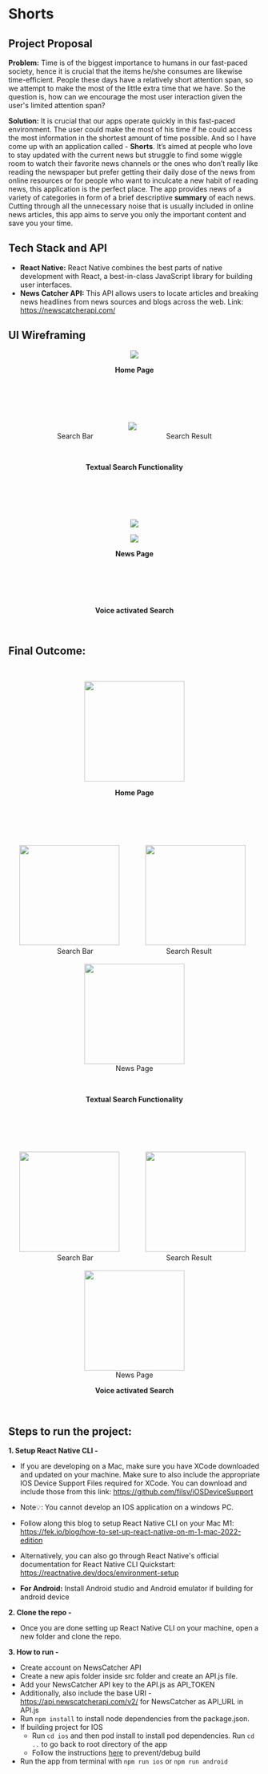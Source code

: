 # Shorts

## Project Proposal

**Problem:** Time is of the biggest importance to humans in our fast-paced society, hence it is crucial that the items he/she consumes are likewise time-efficient. People these days have a relatively short attention span, so we attempt to make the most of the little extra time that we have. So the question is, how can we encourage the most user interaction given the user's limited attention span?

**Solution:** It is crucial that our apps operate quickly in this fast-paced environment. The user could make the most of his time if he could access the most information in the shortest amount of time possible. And so I have come up with an application called - **Shorts**. It’s aimed at people who love to stay updated with the current news but struggle to find some wiggle room to watch their favorite news channels or the ones who don’t really like reading the newspaper but prefer getting their daily dose of the news from online resources or for people who want to inculcate a new habit of reading news, this application is the perfect place. The app provides news of a variety of categories in form of a brief descriptive <b>summary</b> of each news. Cutting through all the unnecessary noise that is usually included in online news articles, this app aims to serve you only the important content and save you your time.

## Tech Stack and API

- **React Native:** React Native combines the best parts of native development with React, a best-in-class JavaScript library for building user interfaces.
- **News Catcher API:** This API allows users to locate articles and breaking news headlines from news sources and blogs across the web. Link: https://newscatcherapi.com/

## UI Wireframing

<p align=center>
<img src= "./assets/home_page_ui.png"/>
</p>
<p align=center><b>Home Page</b></p>

<br>
<br>
<br>
<br>

<p align=center>
<img src= "./assets/textual_search.png"> &nbsp <br>Search Bar  &nbsp &nbsp &nbsp &nbsp &nbsp &nbsp &nbsp &nbsp &nbsp &nbsp &nbsp &nbsp &nbsp &nbsp &nbsp &nbsp &nbsp &nbsp  Search Result</img>

</p>

<br>

<p align=center><b>Textual Search Functionality</b></p>

<br>
<br>
<br>
<br>

<p align=center>
<img src= "./assets/news_page.png"/>

</p>

<p align=center>
<img src= "./assets/voice_search.png"/>
</p>
<p align=center><b>News Page</b></p>

<br>
<br>
<br>
<br>

<p align=center><b>Voice activated Search</b></p>

<br>

## Final Outcome:

<br>
<p align=center>
<img src= "./assets/HomePage.png" style="width: 200px;"/>
</p>
<p align=center><b>Home Page</b></p>

<br>
<br>
<br>
<br>

<p align=center>
<img src= "./assets/KeywordSearch.png" style="width: 200px;"> &nbsp &nbsp  &nbsp &nbsp &nbsp &nbsp <img src= "./assets/KeySearchResult.png" style="width: 200px;"/> &nbsp <br>Search Bar  &nbsp &nbsp &nbsp &nbsp &nbsp &nbsp &nbsp &nbsp &nbsp &nbsp &nbsp &nbsp &nbsp &nbsp &nbsp &nbsp &nbsp &nbsp  Search Result</img>  <br><br> <img src= "./assets/ChessPage.png" style="width: 200px;"/> <br> News Page

</p>

<br>

<p align=center><b>Textual Search Functionality</b></p>

<br>
<br>
<br>
<br>

<p align=center>
<img src= "./assets/VoiceSearch.png" style="width: 200px;"> &nbsp &nbsp  &nbsp &nbsp &nbsp &nbsp <img src= "./assets/EM.png" style="width: 200px;"/> &nbsp <br>Search Bar  &nbsp &nbsp &nbsp &nbsp &nbsp &nbsp &nbsp &nbsp &nbsp &nbsp &nbsp &nbsp &nbsp &nbsp &nbsp &nbsp &nbsp &nbsp  Search Result</img>  <br><br> <img src= "./assets/EmNewspage.png" style="width: 200px;"/> <br> News Page

</p>

<p align=center><b>Voice activated Search</b></p>

<br>

## Steps to run the project:

**1. Setup React Native CLI -**

- If you are developing on a Mac, make sure you have XCode downloaded and updated on your machine. Make sure to also include the appropriate IOS Device Support Files required for XCode. You can download and include those from this link:
  https://github.com/filsv/iOSDeviceSupport

- Note💡: You cannot develop an IOS application on a windows PC.

- Follow along this blog to setup React Native CLI on your Mac M1:
  https://fek.io/blog/how-to-set-up-react-native-on-m-1-mac-2022-edition

- Alternatively, you can also go through React Native's official documentation for React Native CLI Quickstart:
  https://reactnative.dev/docs/environment-setup

- **For Android:**
  Install Android studio and Android emulator if building for android device

**2. Clone the repo -**

- Once you are done setting up React Native CLI on your machine, open a new folder and clone the repo.

**3. How to run -**

- Create account on NewsCatcher API
- Create a new apis folder inside src folder and create an API.js file.
- Add your NewsCatcher API key to the API.js as API_TOKEN
- Additionally, also include the base URI - https://api.newscatcherapi.com/v2/ for NewsCatcher as API_URL in API.js
- Run `npm install` to install node dependencies from the package.json.
- If building project for IOS
  - Run `cd ios` and then pod install to install pod dependencies. Run `cd ..` to go back to root directory of the app
  - Follow the instructions [here](https://github.com/aiba/react-native-m1) to prevent/debug build
- Run the app from terminal with `npm run ios` or `npm run android`
